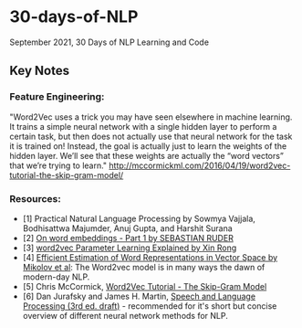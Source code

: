 # 30-days-of-NLP
September 2021, 30 Days of NLP Learning and Code

## Key Notes
### Feature Engineering:
"Word2Vec uses a trick you may have seen elsewhere in machine learning. It trains a simple neural network with a single hidden layer to perform a certain task, but then does not actually use that neural network for the task it is trained on! Instead, the goal is actually just to learn the weights of the hidden layer. We’ll see that these weights are actually the “word vectors” that we’re trying to learn." http://mccormickml.com/2016/04/19/word2vec-tutorial-the-skip-gram-model/

### Resources:
- [1] Practical Natural Language Processing by Sowmya Vajjala, Bodhisattwa Majumder, Anuj Gupta, and Harshit Surana
- [2] [On word embeddings - Part 1 by SEBASTIAN RUDER](https://ruder.io/word-embeddings-1/)
- [3] [word2vec Parameter Learning Explained by Xin Rong](https://arxiv.org/pdf/1411.2738.pdf)
- [4] [Efficient Estimation of Word Representations in Vector Space by Mikolov et al](https://arxiv.org/pdf/1301.3781.pdf): The Word2vec model is in many ways the dawn of modern-day NLP.
- [5] Chris McCormick, [Word2Vec Tutorial - The Skip-Gram Model](http://mccormickml.com/2016/04/19/word2vec-tutorial-the-skip-gram-model/)
- [6] Dan Jurafsky and James H. Martin, [Speech and Language Processing (3rd ed. draft)](https://web.stanford.edu/~jurafsky/slp3/) - recommended for it's short but concise overview of different neural network methods for NLP.
